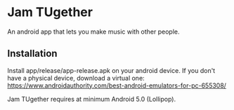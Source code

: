 # Jam TUgether
An android app that lets you make music with other people.

## Installation
Install app/release/app-release.apk on your android device.
If you don't have a physical device, download a virtual one: https://www.androidauthority.com/best-android-emulators-for-pc-655308/

Jam TUgether requires at minimum Android 5.0 (Lollipop).




